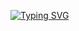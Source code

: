 [![Typing SVG](https://readme-typing-svg.herokuapp.com/?color=a18d75&lines=Telegram:+@kf92f)](https://t.me/kf92f)
